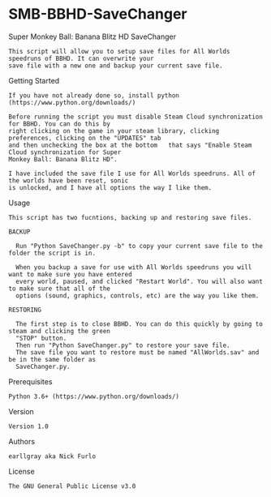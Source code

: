 # SMB-BBHD-SaveChanger
Super Monkey Ball: Banana Blitz HD SaveChanger

	This script will allow you to setup save files for All Worlds speedruns of BBHD. It can overwrite your 
	save file with a new one and backup your current save file. 

Getting Started

  	If you have not already done so, install python (https://www.python.org/downloads/)
  
	Before running the script you must disable Steam Cloud synchronization for BBHD. You can do this by
	right clicking on the game in your steam library, clicking preferences, clicking on the "UPDATES" tab
	and then unchecking the box at the bottom   that says "Enable Steam Cloud synchronization for Super 
	Monkey Ball: Banana Blitz HD". 
	
	I have included the save file I use for All Worlds speedruns. All of the worlds have been reset, sonic
	is unlocked, and I have all options the way I like them.

Usage

    This script has two fucntions, backing up and restoring save files.
    
    BACKUP
    
      Run "Python SaveChanger.py -b" to copy your current save file to the folder the script is in. 
   
      When you backup a save for use with All Worlds speedruns you will want to make sure you have entered 
      every world, paused, and clicked "Restart World". You will also want to make sure that all of the 
      options (sound, graphics, controls, etc) are the way you like them. 
    
    RESTORING
    
      The first step is to close BBHD. You can do this quickly by going to steam and clicking the green 
      "STOP" button.
      Then run "Python SaveChanger.py" to restore your save file. 
      The save file you want to restore must be named "AllWorlds.sav" and be in the same folder as 
      SaveChanger.py.

Prerequisites

	Python 3.6+ (https://www.python.org/downloads/)

Version

	Version 1.0

Authors

	earllgray aka Nick Furlo

License

	The GNU General Public License v3.0
